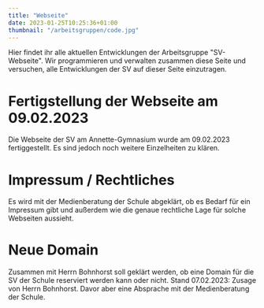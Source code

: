 ```yaml
---
title: "Webseite"
date: 2023-01-25T10:25:36+01:00
thumbnail: "/arbeitsgruppen/code.jpg"
---
```

Hier findet ihr alle aktuellen Entwicklungen der Arbeitsgruppe "SV-Webseite". Wir programmieren und verwalten zusammen diese Seite und versuchen, alle Entwicklungen der SV auf dieser Seite einzutragen.

# Fertigstellung der Webseite am 09.02.2023
Die Webseite der SV am Annette-Gymnasium wurde am 09.02.2023 fertiggestellt. Es sind jedoch noch weitere Einzelheiten zu klären.

# Impressum / Rechtliches
Es wird mit der Medienberatung der Schule abgeklärt, ob es Bedarf für ein Impressum gibt und außerdem wie die genaue rechtliche Lage für solche Webseiten aussieht.

# Neue Domain
Zusammen mit Herrn Bohnhorst soll geklärt werden, ob eine Domain für die SV der Schule reserviert werden kann oder nicht. 
Stand 07.02.2023: Zusage von Herrn Bohnhorst. Davor aber eine Absprache mit der Medienberatung der Schule.

